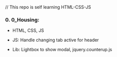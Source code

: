 // This repo is self learning HTML-CSS-JS

### 0. 0_Housing:
- HTML, CSS, JS
+ JS: Handle changing tab active for header
- Lib: Lightbox to show modal, jquery.counterup.js
